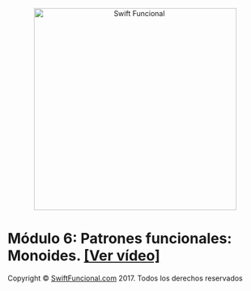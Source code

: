 <p align="center">
<a href="http://swiftfuncional.com"><img src="http://www.swiftfuncional.com/wp-content/uploads/2016/10/Swift-x-04.png" alt="Swift Funcional" width="400"/></a>
</p>

# Módulo 6: Patrones funcionales: Monoides. [[Ver vídeo]](http://swiftfuncional.thinkific.com/courses/take/programacion-funcional-swift/lessons/1383519-monoides)

Copyright © [SwiftFuncional.com](http://swiftfuncional.com) 2017. Todos los derechos reservados
